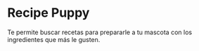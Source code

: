 
# Recipe Puppy

Te permite buscar recetas para prepararle a tu mascota con los ingredientes que más le gusten. 

